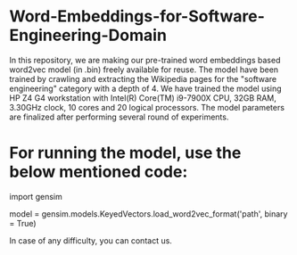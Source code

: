 # Word-Embeddings-for-Software-Engineering-Domain

In this repository, we are making our pre-trained word embeddings based word2vec model (in .bin) freely available for reuse. The model have been trained by crawling and extracting the Wikipedia pages for the "software engineering" category with a depth of 4. We have trained the model using HP Z4 G4 workstation with Intel(R) Core(TM) i9-7900X CPU, 32GB RAM, 3.30GHz clock, 10 cores and 20 logical processors. The model parameters are finalized after performing several round of experiments.


# For running the model, use the below mentioned code:

 import gensim
  
 model = gensim.models.KeyedVectors.load_word2vec_format('path', binary = True)


In case of any difficulty, you can contact us.
